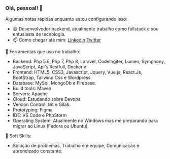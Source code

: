 ### Olá, pessoal! 👋

Algumas notas rápidas enquanto estou configurando isso:

- 😄 Desenvolvedor backend, atualmente trabalho como fullstack e sou entusiasta de tecnologia.
- 📫 Como chegar até mim: <a href="https://www.linkedin.com/in/guilherme-soares-0842a9183/">Linkedin</a> <a href="https://x.com/GuilhermeSS009" > Twitter </a>

🔨 Ferramentas que uso no trabalho:

- Backend: Php 5.6, Php 7, Php 8, Laravel, CodeIngiter, Lumen, Symphony, JavaScript, Api's Restfull, Docker e
- Frontend: HTML5, CSS3, Javascript, Jquery, Vue.js, React.Js, BootStrap, Tailwind Css e Wordpress.
- Database: MySql, MongoDb e Firebase.
- Build tools: Maven
- Servers: Apache
- Cloud: Estudando sobre Devops
- Version Control: Git e Gilab.
- Prototyping: Figma
- IDE: VS Code e PhpStorm
- Operating System: Atualmente no Windows mas me preparando para migrar ao Linux (Fedora ou Ubuntu)

🤵 Soft Skills:

- Solução de problemas, Trabalho em equipe, Comunicação e aprendizado constante. 
